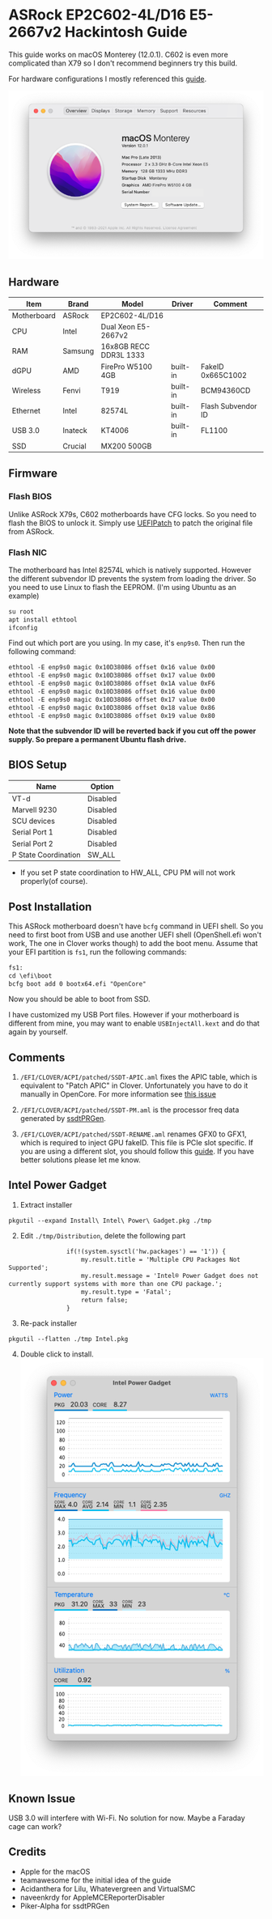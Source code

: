 # ASRock  EP2C602-4L/D16 E5-2667v2 Hackintosh Guide

This guide works on macOS Monterey (12.0.1). C602 is even more complicated than X79 so I don't recommend beginners try this build.

For hardware configurations I mostly referenced this [guide](https://www.tonymacx86.com/threads/guide-asrock-rack-ep2c602.289060/).

![image](ScreenShot.png)

## Hardware
| Item | Brand | Model | Driver | Comment |
|-----|-----|-----|-----|-----|
| Motherboard | ASRock | EP2C602-4L/D16 | | |
| CPU | Intel | Dual Xeon E5-2667v2 | | |
| RAM | Samsung | 16x8GB RECC DDR3L 1333 | | |
| dGPU | AMD | FirePro W5100 4GB | built-in | FakeID 0x665C1002 |
| Wireless | Fenvi| T919 | built-in | BCM94360CD |
| Ethernet | Intel | 82574L | built-in | Flash Subvendor ID|
| USB 3.0 | Inateck | KT4006 | built-in | FL1100 |
| SSD | Crucial | MX200 500GB | | |

## Firmware
### Flash BIOS
Unlike ASRock X79s, C602 motherboards have CFG locks. So you need to flash the BIOS to unlock it. Simply use [UEFIPatch](https://github.com/LongSoft/UEFITool/releases) to patch the original file from ASRock.
### Flash NIC
The motherboard has Intel 82574L which is natively supported. However the different subvendor ID prevents the system from loading the driver. So you need to use Linux to flash the EEPROM. (I'm using Ubuntu as an example)
```
su root
apt install ethtool
ifconfig
```
Find out which port are you using. In my case, it's `enp9s0`. Then run the following command:
```
ethtool -E enp9s0 magic 0x10D38086 offset 0x16 value 0x00
ethtool -E enp9s0 magic 0x10D38086 offset 0x17 value 0x00
ethtool -E enp9s0 magic 0x10D38086 offset 0x1A value 0xF6
ethtool -E enp9s0 magic 0x10D38086 offset 0x16 value 0x00
ethtool -E enp9s0 magic 0x10D38086 offset 0x17 value 0x00
ethtool -E enp9s0 magic 0x10D38086 offset 0x18 value 0x86
ethtool -E enp9s0 magic 0x10D38086 offset 0x19 value 0x80
```
**Note that the subvendor ID will be reverted back if you cut off the power supply. So prepare a permanent Ubuntu flash drive.**
## BIOS Setup
| Name | Option |
| --- | --- |
| VT-d | Disabled |
| Marvell 9230 | Disabled |
| SCU devices | Disabled |
| Serial Port 1 | Disabled |
| Serial Port 2 | Disabled |
| P State Coordination | SW_ALL |

* If you set P state coordination to HW_ALL, CPU PM will not work properly(of course).
## Post Installation
This ASRock motherboard doesn't have `bcfg` command in UEFI shell. So you need to first boot from USB and use another UEFI shell (OpenShell.efi won't work, The one in Clover works though) to add the boot menu. Assume that your EFI partition is `fs1`, run the following commands:
```
fs1:
cd \efi\boot
bcfg boot add 0 bootx64.efi "OpenCore"
```
Now you should be able to boot from SSD.

I have customized my USB Port files. However if your motherboard is different from mine, you may want to enable `USBInjectAll.kext` and do that again by yourself.

## Comments
1. `/EFI/CLOVER/ACPI/patched/SSDT-APIC.aml` fixes the APIC table, which is equivalent to "Patch APIC" in Clover. Unfortunately you have to do it manually in OpenCore. For more information see [this issue](https://github.com/dortania/bugtracker/issues/48)

2. `/EFI/CLOVER/ACPI/patched/SSDT-PM.aml` is the processor freq data generated by [ssdtPRGen](https://github.com/Piker-Alpha/ssdtPRGen.sh).

3. `/EFI/CLOVER/ACPI/patched/SSDT-RENAME.aml` renames GFX0 to GFX1, which is required to inject GPU fakeID. This file is PCIe slot specific. If you are using a different slot, you should follow this [guide](https://www.tonymacx86.com/threads/black-screen-with-macpro-6-1-or-imac-15-or-imac-17-system-definition.183113/). If you have better solutions please let me know.

## Intel Power Gadget
1. Extract installer
```
pkgutil --expand Install\ Intel\ Power\ Gadget.pkg ./tmp
```
2. Edit `./tmp/Distribution`, delete the following part
```
                if(!(system.sysctl('hw.packages') == '1')) {
                    my.result.title = 'Multiple CPU Packages Not Supported';
                    my.result.message = 'Intel® Power Gadget does not currently support systems with more than one CPU package.';
                    my.result.type = 'Fatal';
                    return false;
                }
```
3. Re-pack installer
```
pkgutil --flatten ./tmp Intel.pkg
```
4. Double click to install.
![image](Intel.png)
## Known Issue
USB 3.0 will interfere with Wi-Fi. No solution for now. Maybe a Faraday cage can work?

## Credits
- Apple for the macOS
- teamawesome for the initial idea of the guide
- Acidanthera for Lilu, Whatevergreen and VirtualSMC
- naveenkrdy for AppleMCEReporterDisabler
- Piker-Alpha for ssdtPRGen
